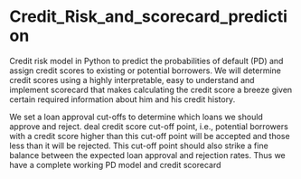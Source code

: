 # Credit_Risk_and_scorecard_prediction

Credit risk model in Python to predict the probabilities of default (PD) and assign credit scores to existing or potential borrowers. We will determine credit scores using a highly interpretable, easy to understand and implement scorecard that makes calculating the credit score a breeze given certain required information about him and his credit history.

We set a loan approval cut-offs to determine which loans we should approve and reject. deal credit score cut-off point, i.e., potential borrowers with a credit score higher than this cut-off point will be accepted and those less than it will be rejected. This cut-off point should also strike a fine balance between the expected loan approval and rejection rates. Thus we have a complete working PD model and credit scorecard
